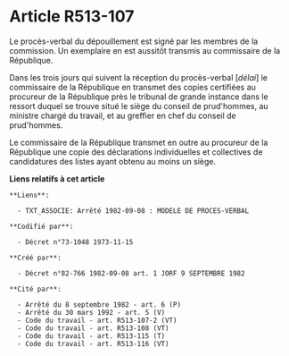 # Article R513-107

Le procès-verbal du dépouillement est signé par les membres de la commission. Un exemplaire en est aussitôt transmis au
commissaire de la République.

Dans les trois jours qui suivent la réception du procès-verbal [*délai*] le commissaire de la République en transmet des
copies certifiées au procureur de la République près le tribunal de grande instance dans le ressort duquel se trouve situé le
siège du conseil de prud'hommes, au ministre chargé du travail, et au greffier en chef du conseil de prud'hommes.

Le commissaire de la République transmet en outre au procureur de la République une copie des déclarations individuelles et
collectives de candidatures des listes ayant obtenu au moins un siège.

**Liens relatifs à cet article**

	**Liens**:

	  - TXT_ASSOCIE: Arrêté 1982-09-08 : MODELE DE PROCES-VERBAL

	**Codifié par**:

	  - Décret n°73-1048 1973-11-15

	**Créé par**:

	  - Décret n°82-766 1982-09-08 art. 1 JORF 9 SEPTEMBRE 1982

	**Cité par**:

	  - Arrêté du 8 septembre 1982 - art. 6 (P)
	  - Arrêté du 30 mars 1992 - art. 5 (V)
	  - Code du travail - art. R513-107-2 (VT)
	  - Code du travail - art. R513-108 (VT)
	  - Code du travail - art. R513-115 (T)
	  - Code du travail - art. R513-116 (VT)
